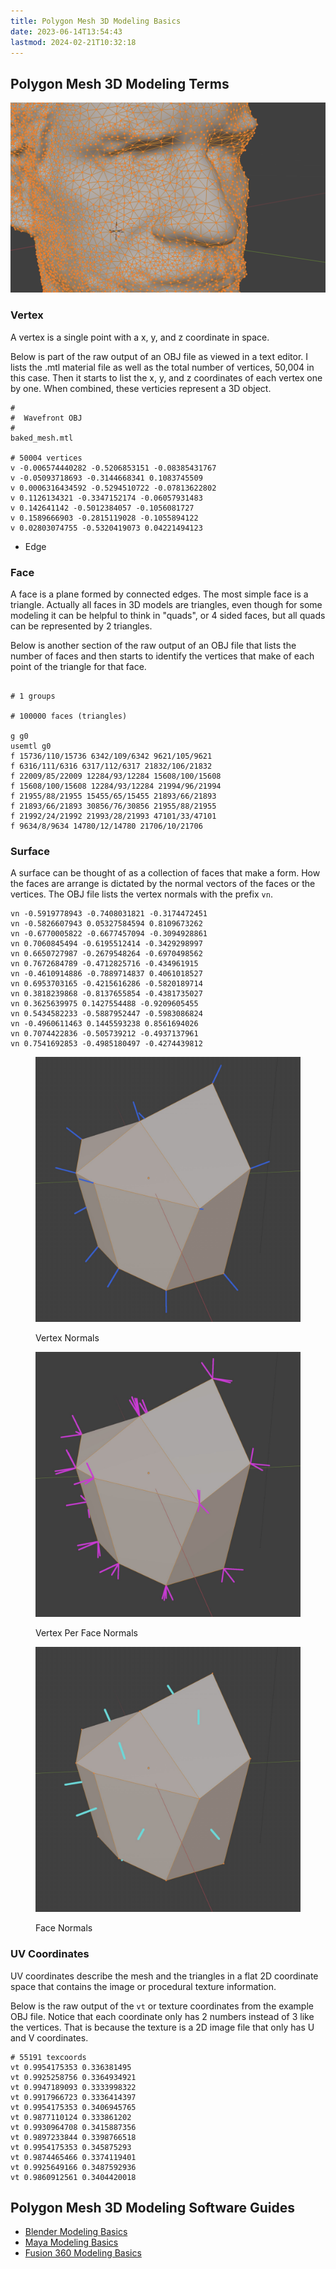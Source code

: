 ```yaml
---
title: Polygon Mesh 3D Modeling Basics
date: 2023-06-14T13:54:43
lastmod: 2024-02-21T10:32:18
---
```


## Polygon Mesh 3D Modeling Terms

[![Polygon Mesh](./attachments/2024-02-21-polygon-mesh.png)](./attachments/2024-02-21-polygon-mesh.png)

### Vertex

A vertex is a single point with a x, y, and z coordinate in space.

Below is part of the raw output of an OBJ file as viewed in a text editor. I lists the .mtl material file as well as the total number of vertices, 50,004 in this case. Then it starts to list the x, y, and z coordinates of each vertex one by one. When combined, these verticies represent a 3D object.

```obj
#
#  Wavefront OBJ
#
baked_mesh.mtl

# 50004 vertices
v -0.006574440282 -0.5206853151 -0.08385431767
v -0.05093718693 -0.3144668341 0.1083745509
v 0.0006316434592 -0.5294510722 -0.07813622802
v 0.1126134321 -0.3347152174 -0.06057931483
v 0.142641142 -0.5012384057 -0.1056081727
v 0.1589666903 -0.2815119028 -0.1055894122
v 0.02803074755 -0.5320419073 0.04221494123
```

- Edge

### Face

A face is a plane formed by connected edges. The most simple face is a triangle. Actually all faces in 3D models are triangles, even though for some modeling it can be helpful to think in "quads", or 4 sided faces, but all quads can be represented by 2 triangles.

Below is another section of the raw output of an OBJ file that lists the number of faces and then starts to identify the vertices that make of each point of the triangle for that face.

```obj

# 1 groups

# 100000 faces (triangles)

g g0
usemtl g0
f 15736/110/15736 6342/109/6342 9621/105/9621
f 6316/111/6316 6317/112/6317 21832/106/21832
f 22009/85/22009 12284/93/12284 15608/100/15608
f 15608/100/15608 12284/93/12284 21994/96/21994
f 21955/88/21955 15455/65/15455 21893/66/21893
f 21893/66/21893 30856/76/30856 21955/88/21955
f 21992/24/21992 21993/28/21993 47101/33/47101
f 9634/8/9634 14780/12/14780 21706/10/21706

```

### Surface

A surface can be thought of as a collection of faces that make a form. How the faces are arrange is dictated by the normal vectors of the faces or the vertices. The OBJ file lists the vertex normals with the prefix `vn`.

```obj
vn -0.5919778943 -0.7408031821 -0.3174472451
vn -0.5826607943 0.05327584594 0.8109673262
vn -0.6770005822 -0.6677457094 -0.3094928861
vn 0.7060845494 -0.6195512414 -0.3429298997
vn 0.6650727987 -0.2679548264 -0.6970498562
vn 0.7672684789 -0.4712825716 -0.434961915
vn -0.4610914886 -0.7889714837 0.4061018527
vn 0.6953703165 -0.4215616286 -0.5820189714
vn 0.3818239868 -0.8137655854 -0.4381735027
vn 0.3625639975 0.1427554488 -0.9209605455
vn 0.5434582233 -0.5887952447 -0.5983086824
vn -0.4960611463 0.1445593238 0.8561694026
vn 0.7074422836 -0.505739212 -0.4937137961
vn 0.7541692853 -0.4985180497 -0.4274439812
```

<div class="gallery-grid">

<figure>

[![Vertex Normals](./attachments/2024-02-21-vertex-normals.jpg)](./attachments/2024-02-21-vertex-normals.jpg)

<figcaption>

Vertex Normals

</figcaption>
</figure>

<figure>

[![Vertex Per Face Normals](./attachments/2024-02-21-vertex-per-face-normals.jpg)](./attachments/2024-02-21-vertex-per-face-normals.jpg)

<figcaption>

Vertex Per Face Normals

</figcaption>
</figure>

<figure>

[![Face Normals](./attachments/2024-02-21-face-normals.jpg)](./attachments/2024-02-21-face-normals.jpg)

<figcaption>

Face Normals

</figcaption>
</figure>
</div>

### UV Coordinates

UV coordinates describe the mesh and the triangles in a flat 2D coordinate space that contains the image or procedural texture information.

Below is the raw output of the `vt` or texture coordinates from the example OBJ file. Notice that each coordinate only has 2 numbers instead of 3 like the vertices. That is because the texture is a 2D image file that only has U and V coordinates.

```obj
# 55191 texcoords
vt 0.9954175353 0.336381495
vt 0.9925258756 0.3364934921
vt 0.9947189093 0.3333998322
vt 0.9917966723 0.3336414397
vt 0.9954175353 0.3406945765
vt 0.9877110124 0.333861202
vt 0.9930964708 0.3415887356
vt 0.9897233844 0.3398766518
vt 0.9954175353 0.345875293
vt 0.9874465466 0.3374119401
vt 0.9925649166 0.3487592936
vt 0.9860912561 0.3404420018
```

## Polygon Mesh 3D Modeling Software Guides

- [Blender Modeling Basics](./blender/blender-3d-modeling-basics.md)
- [Maya Modeling Basics](./maya/maya-3d-modeling-basics.md)
- [Fusion 360 Modeling Basics](./fusion-360/organic-forms-with-t-splines-fusion-360.md)

